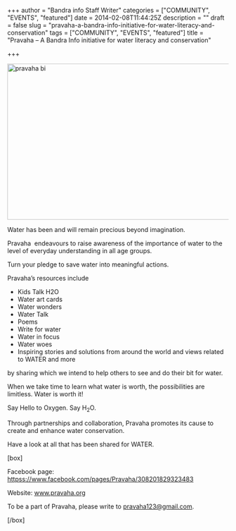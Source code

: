 +++
author = "Bandra info Staff Writer"
categories = ["COMMUNITY", "EVENTS", "featured"]
date = 2014-02-08T11:44:25Z
description = ""
draft = false
slug = "pravaha-a-bandra-info-initiative-for-water-literacy-and-conservation"
tags = ["COMMUNITY", "EVENTS", "featured"]
title = "Pravaha – A Bandra Info initiative for water literacy and conservation"

+++


<p><a href="https://i2.wp.com/bandra.info/wp-content/uploads/2014/02/pravaha-bi.jpg?ssl=1"><img loading="lazy" class="size-full wp-image-5727 aligncenter" alt="pravaha bi" src="https://i2.wp.com/bandra.info/wp-content/uploads/2014/02/pravaha-bi.jpg?resize=600%2C354&#038;ssl=1" width="600" height="354" srcset="https://i2.wp.com/bandra.info/wp-content/uploads/2014/02/pravaha-bi.jpg?w=600&amp;ssl=1 600w, https://i2.wp.com/bandra.info/wp-content/uploads/2014/02/pravaha-bi.jpg?resize=300%2C177&amp;ssl=1 300w" sizes="(max-width: 600px) 100vw, 600px" data-recalc-dims="1" /></a></p>
<p>Water has been and will remain precious beyond imagination.</p>
<p>Pravaha  endeavours to raise awareness of the importance of water to the level of everyday understanding in all age groups.</p>
<p>Turn your pledge to save water into meaningful actions.</p>
<p>Pravaha&#8217;s resources include</p>
<ul>
<li>Kids Talk H2O</li>
<li>Water art cards</li>
<li>Water wonders</li>
<li>Water Talk</li>
<li>Poems</li>
<li>Write for water</li>
<li>Water in focus</li>
<li>Water woes</li>
<li>Inspiring stories and solutions from around the world and views related to WATER and more</li>
</ul>
<p>by sharing which we intend to help others to see and do their bit for water.</p>
<p>When we take time to learn what water is worth, the possibilities are limitless. Water is worth it!</p>
<p>Say Hello to Oxygen. Say H<sub>2</sub>O.</p>
<p>Through partnerships and collaboration, Pravaha promotes its cause to create and enhance water conservation.</p>
<p>Have a look at all that has been shared for WATER.</p>
<p>[box]</p>
<p>Facebook page: <a href="httpss://www.facebook.com/pages/Pravaha/308201829323483">httpss://www.facebook.com/pages/Pravaha/308201829323483</a></p>
<p>Website: <a href="https://www.pravaha.org/">www.pravaha.org</a></p>
<p>To be a part of Pravaha, please write to <a href="mailto:pravaha123@gmail.com">pravaha123@gmail.com</a>.</p>
<p>[/box]</p>



